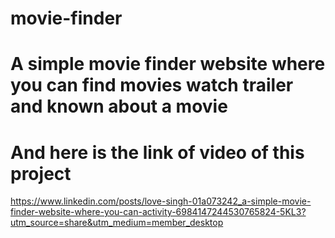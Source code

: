 # movie-finder
# A simple movie finder website where you can find movies watch trailer and known about a movie 
# And here is the link of video of this project
  https://www.linkedin.com/posts/love-singh-01a073242_a-simple-movie-finder-website-where-you-can-activity-6984147244530765824-5KL3?utm_source=share&utm_medium=member_desktop



